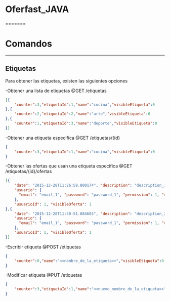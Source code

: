 # Oferfast_JAVA
=======


# Comandos
--------


Etiquetas
--------
Para obtener las etiquetas, existen las siguientes opciones

-Obtener una lista de etiquetas
@GET
/etiquetas
```json
[{
	"counter":3,"etiquetaId":1,"name":"cocina","visibleEtiqueta":0
},{
	"counter":2,"etiquetaId":2,"name":"arte","visibleEtiqueta":0
},{
	"counter":1,"etiquetaId":3,"name":"deporte","visibleEtiqueta":0
}]
```

-Obtener una etiqueta especifica
@GET
/etiquetas/{id}
```json
{
	"counter":3,"etiquetaId":1,"name":"cocina","visibleEtiqueta":0
}
```

-Obtener las ofertas que usan una etiqueta especifica
@GET
/etiquetas/{id}/ofertas
```json
[{
    "date": "2015-12-28T11:26:58.800174", "description": "description_1", "imagesNumber": 0, "ofertaId": 1, "price": 1000, "title": "title_1", "ubicationLat": 20, "ubicationLon": 10,
    "usuario": {
      "email": "email_1", "password": "password_1", "permission": 1, "reputation": 1, "type": 1, "urlProfilePicture": "picture_1", "urlProfileThumbnail": "thumbnail_1", "username": "username_del_usuario_1", "usuarioId": 1, "visibleUsuario": 1
    },
    "usuarioId": 1, "visibleOferta": 1
},{
    "date": "2015-12-28T11:30:51.884603", "description": "description_2", "imagesNumber": 0, "ofertaId": 2, "price": 1300, "title": "title_2", "ubicationLat": 22, "ubicationLon": 12,
    "usuario": {
      "email": "email_1", "password": "password_1", "permission": 1, "reputation": 1, "type": 1, "urlProfilePicture": "picture_1", "urlProfileThumbnail": "thumbnail_1", "username": "username_del_usuario_1", "usuarioId": 1, "visibleUsuario": 1
    },
    "usuarioId": 1, "visibleOferta": 1
}]
```

-Escribir etiqueta
@POST
/etiquetas
```json
{
	"counter":0,"name":"<<nombre_de_la_etiqueta>>","visibleEtiqueta":0
}
```

-Modificar etiqueta
@PUT
/etiquetas
```json
{
	"counter":3,"etiquetaId":1,"name":"<<nuevo_nombre_de_la_etiqueta>>","visibleEtiqueta":0
}
```






